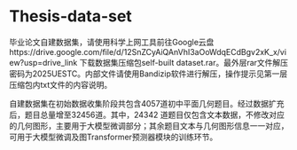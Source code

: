 # Thesis-data-set
毕业论文自建数据集，请使用科学上网工具前往Google云盘https://drive.google.com/file/d/12SnZCyAiQAnVhI3aOoWdqECdBgv2xK_x/view?usp=drive_link 下载数据集压缩包self-built dataset.rar。最外层rar文件解压密码为2025UESTC。内部文件请使用Bandizip软件进行解压，操作提示见第一层压缩包内txt文件的内容说明。

自建数据集在初始数据收集阶段共包含4057道初中平面几何题目。经过数据扩充后，题目总量增至32456道。其中，24342 道题目仅包含文本数据，不修改对应的几何图形，主要用于大模型微调部分；其余题目文本与几何图形信息一一对应，可用于大模型微调及图Transformer预测器模块的训练环节。
